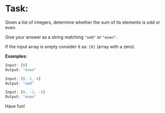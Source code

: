 # Task:

Given a list of integers, determine whether the sum of its elements is odd or even.

Give your answer as a string matching ``"odd"`` or ``"even"``.

If the input array is empty consider it as: ``[0]`` (array with a zero).

**Examples:**
```javascript
Input: [0]
Output: "even"

Input: [0, 1, 4]
Output: "odd"

Input: [0, -1, -5]
Output: "even"
```

Have fun!
